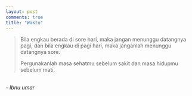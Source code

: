 ```yaml
---
layout: post
comments: true
title: "Waktu"
---
```

<blockquote>
Bila engkau berada di sore hari, maka jangan menunggu datangnya pagi, dan bila engkau di pagi hari, maka janganlah menunggu datangnya sore. 
  
Pergunakanlah masa sehatmu sebelum sakit dan masa hidupmu sebelum mati.
</blockquote>

<br/>
<i>- Ibnu umar</i>
